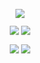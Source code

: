 <div align="center">
 
![](https://github-profile-summary-cards.vercel.app/api/cards/profile-details?username=imp&theme=transparent)
  
![](https://github-profile-summary-cards.vercel.app/api/cards/repos-per-language?username=imp&theme=transparent)
![](https://github-profile-summary-cards.vercel.app/api/cards/most-commit-language?username=imp&theme=transparent)

![](https://github-profile-summary-cards.vercel.app/api/cards/stats?username=imp&theme=transparent) 
![](https://github-profile-summary-cards.vercel.app/api/cards/productive-time?username=imp&theme=transparent&utcOffset=9)

  
</div>
